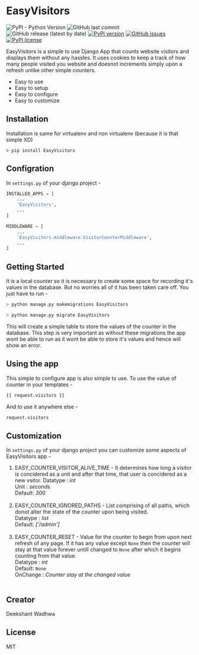 # EasyVisitors

![PyPI - Python Version](https://img.shields.io/pypi/pyversions/Django)
![GitHub last commit](https://img.shields.io/github/last-commit/deekshant-w/EasyVisitor)
![GitHub release (latest by date)](https://img.shields.io/github/v/release/deekshant-w/EasyVisitor)
[![PyPI version](https://badge.fury.io/py/EasyVisitors.svg)](https://badge.fury.io/py/EasyVisitors)
[![GitHub issues](https://img.shields.io/github/issues/deekshant-w/EasyVisitor)](https://github.com/deekshant-w/EasyVisitor/issues)
[![PyPI license](https://img.shields.io/pypi/l/ansicolortags.svg)](https://pypi.python.org/pypi/ansicolortags/) 

EasyVisitors is a simple to use Django App that counts website visitors and displays them without any hassles. It uses cookies to keep a track of how many people visited you website and doesnot increments simply upon a refresh unlike other simple counters. 

  - Easy to use
  - Easy to setup
  - Easy to configure
  - Easy to customize


## Installation
Installation is same for virtualenv and non virtualenv (because it is that simple XD)
```
> pip install EasyVisitors
```
## Configration
In `settings.py` of your django project -
```python
INSTALLED_APPS = [
    ...
    'EasyVisitors',
    ...
]
```

```python
MIDDLEWARE = [
    ...
    'EasyVisitors.middleware.VisitorCounterMiddleware',
    ...
]
```
## Getting Started
It is a local counter so it is necessary to create some space for recording it's values in the database. But no worries all of it has been taken care off. You just have to run - 
```python
> python manage.py makemigrations EasyVisitors
```
```python
> python manage.py migrate EasyVisitors
```
This will create a simple table to store the values of the counter in the database. This step is very important as without these migrations the app wont be able to run as it wont be able to store it's values and hence will show an error.

## Using the app
This simple to configure app is also simple to use. To use the value of counter in your templates - 
```html
{{ request.visitors }}
```
And to use it anywhere else - 
```python
request.visitors
```
## Customization

In `settings.py` of your django project you can customize some aspects of EasyVisitors app -
1. EASY_COUNTER_VISITOR_ALIVE_TIME - It determines how long a visitor is concidered as a unit and after that time, that user is concidered as a new vsitor.
Datatype : *int*  
Unit : *seconds*  
Default: *300*  
&nbsp;
2. EASY_COUNTER_IGNORED_PATHS - List comprising of all paths, which donot alter the state of the counter upon being visited.  
Datatype : *list*  
Default: *['/admin']*  
&nbsp;
2. EASY_COUNTER_RESET - Value for the counter to begin from upon next refresh of any page. If it has any value except `None` then the counter will stay at that value forever untill changed to `None` after which it begins counting from that value.  
Datatype : *int*  
Default: `None`  
OnChange : *Counter stay at the changed value*  
&nbsp;
## Creator
Deekshant Wadhwa
## License
MIT
